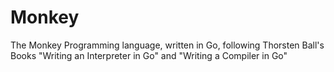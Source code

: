 # Monkey
The Monkey Programming language, written in Go, following Thorsten Ball's Books "Writing an Interpreter in Go" and "Writing a Compiler in Go"
